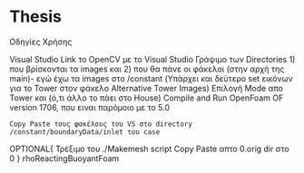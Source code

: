 # Thesis

Οδηγίες Χρήσης

Visual Studio
	Link το OpenCV με το Visual Studio
	Γράψιμο των Directories 1) που βρίσκονται τα images και 2) που θα πάνε οι φάκελοι 
(στην αρχή της main)- εγώ έχω τα images στο /constant
	(Υπάρχει και δεύτερο set εικόνων για το Tower στον φάκελο Alternative Tower Images)
	Επιλογή Mode απο Tower και (ό,τι άλλο το πάει στο House)
	Compile and Run
OpenFoam
OF version 1706, που ειναι παρόμοιο με το 5.0

	Copy Paste τους φακέλους του VS στο directory /constant/boundaryData/inlet του case
OPTIONAL{
	Τρέξιμο του ./Makemesh script
	Copy Paste απτο 0.orig dir στο 0
}
	rhoReactingBuoyantFoam 

